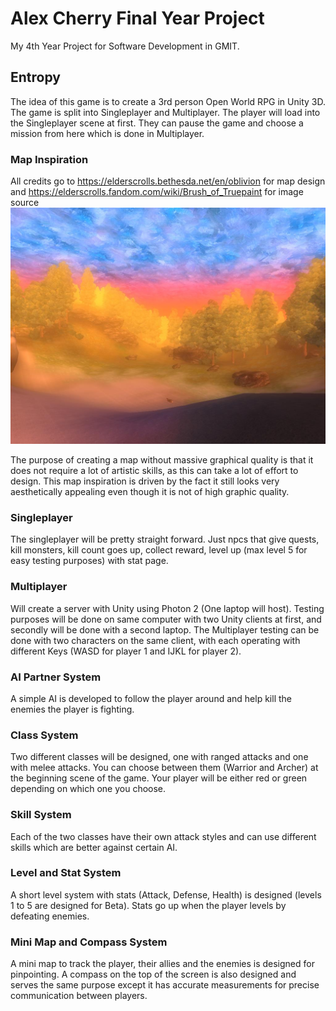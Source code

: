 # Alex Cherry Final Year Project
My 4th Year Project for Software Development in GMIT.

## Entropy
The idea of this game is to create a 3rd person Open World RPG in Unity 3D. The game is split into Singleplayer and Multiplayer. The player will load into the Singleplayer scene at first. They can pause the game and choose a mission from here which is done in Multiplayer.

### Map Inspiration 
All credits go to https://elderscrolls.bethesda.net/en/oblivion for map design and https://elderscrolls.fandom.com/wiki/Brush_of_Truepaint for image source
![alt test](readmescreenshots/PaintedWorld.jpg)

The purpose of creating a map without massive graphical quality is that it does not require a lot of artistic skills, as this can take a lot of effort to design. This map inspiration is driven by the fact it still looks very aesthetically appealing even though it is not of high graphic quality.

### Singleplayer
The singleplayer will be pretty straight forward. Just npcs that give quests, kill monsters, kill count goes up, collect reward, level up (max level 5 for easy testing purposes) with stat page.

### Multiplayer 
Will create a server with Unity using Photon 2 (One laptop will host). Testing purposes will be done on same computer with two Unity clients at first, and secondly will be done with a second laptop. The Multiplayer testing can be done with two characters on the same client, with each operating with different Keys (WASD for player 1 and IJKL for player 2).

### AI Partner System
A simple AI is developed to follow the player around and help kill the enemies the player is fighting.

### Class System
Two different classes will be designed, one with ranged attacks and one with melee attacks. You can choose between them (Warrior and Archer) at the beginning scene of the game. Your player will be either red or green depending on which one you choose.

### Skill System
Each of the two classes have their own attack styles and can use different skills which are better against certain AI.

### Level and Stat System
A short level system with stats (Attack, Defense, Health) is designed (levels 1 to 5 are designed for Beta). Stats go up when the player levels by defeating enemies.

### Mini Map and Compass System
A mini map to track the player, their allies and the enemies is designed for pinpointing. A compass on the top of the screen is also designed and serves the same purpose except it has accurate measurements for precise communication between players.



